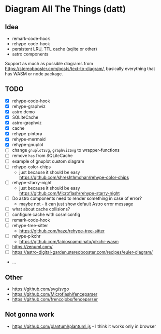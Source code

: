 # Diagram All The Things (datt)

## Idea

- remark-code-hook
- rehype-code-hook
- persistent LRU, TTL cache (sqlite or other)
- astro components

Support as much as possible diagrams from https://stereobooster.com/posts/text-to-diagram/, basically everything that has WASM or node package.

## TODO

- [x] rehype-code-hook
- [x] rehype-graphviz
- [x] astro demo
- [x] SQLiteCache
- [x] astro-graphviz
- [x] cache
- [x] rehype-pintora
- [x] rehype-mermaid
- [x] rehype-gnuplot
- [ ] change `gnuplotSvg`, `graphvizSvg` to wrapper-functions
- [ ] remove `has` from SQLiteCache
- [ ] example of gnuplot custom diagram
- [ ] rehype-color-chips
  - just because it should be easy https://github.com/shreshthmohan/rehype-color-chips
- [ ] rehype-starry-night
  - just because it should be easy https://github.com/Microflash/rehype-starry-night
- [ ] Do astro components need to render something in case of error?
  - maybe not - it can just show default Astro error message
- [ ] what about cache collisions?
- [ ] configure cache with cosmiconfig
- [ ] remark-code-hook
- [ ] rehype-tree-sitter
  - https://github.com/haze/rehype-tree-sitter
- [ ] rehype-pikchr
  - https://github.com/fabiospampinato/pikchr-wasm
- [ ] https://zenuml.com/
- [ ] https://astro-digital-garden.stereobooster.com/recipes/euler-diagram/
- ...

## Other

- https://github.com/svg/svgo
- https://github.com/Microflash/fenceparser
- https://github.com/frencojobs/fenceparser

## Not gonna work

- https://github.com/plantuml/plantuml.js - I think it works only in browser
